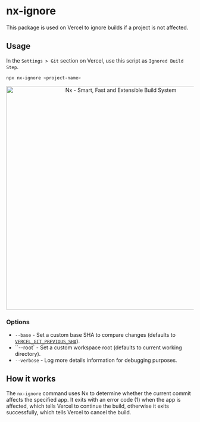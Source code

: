 # nx-ignore

This package is used on Vercel to ignore builds if a project is not affected.

## Usage

In the `Settings > Git` section on Vercel, use this script as `Ignored Build Step`.

```bash
npx nx-ignore <project-name>
```

<p style="text-align: center;"><img src="https://github.com/nrwl/nx-labs/raw/main/packages/nx-ignore/vercel.png" width="600" alt="Nx - Smart, Fast and Extensible Build System"></p>

### Options

- `--base` - Set a custom base SHA to compare changes (defaults to [`VERCEL_GIT_PREVIOUS_SHA`](https://vercel.com/docs/concepts/projects/environment-variables#system-environment-variables)).
- ``--root` - Set a custom workspace root (defaults to current working directory).
- `--verbose` - Log more details information for debugging purposes.

## How it works

The `nx-ignore` command uses Nx to determine whether the current commit affects the specified app. It exits with an error code (1) when the app is affected, which tells Vercel to continue the build, otherwise it exits successfully, which tells Vercel to cancel the build.
